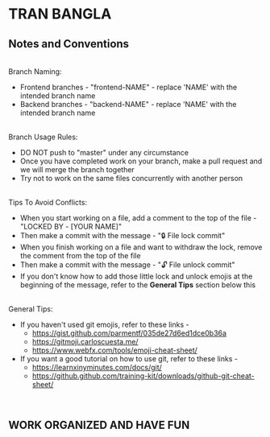 # TRAN BANGLA

Notes and Conventions
- 
&nbsp;  
Branch Naming:
* Frontend branches - "frontend-NAME" - replace 'NAME' with the intended branch name
* Backend branches - "backend-NAME" - replace 'NAME' with the intended branch name

&nbsp;  
Branch Usage Rules:
* DO NOT push to "master" under any circumstance
* Once you have completed work on your branch, make a pull request and we will merge the branch together
* Try not to work on the same files concurrently with another person

&nbsp;  
Tips To Avoid Conflicts: 
* When you start working on a file, add a comment to the top of the file - "LOCKED BY - [YOUR NAME]"
* Then make a commit with the message - ":lock: File lock commit"
* When you finish working on a file and want to withdraw the lock, remove the comment from the top of the file
* Then make a commit with the message - ":unlock: File unlock commit"
* If you don't know how to add those little lock and unlock emojis at the beginning of the message, refer to the <b>General Tips</b> section below this


&nbsp;  
General Tips:
* If you haven't used git emojis, refer to these links -
    * https://gist.github.com/parmentf/035de27d6ed1dce0b36a
    * https://gitmoji.carloscuesta.me/
    * https://www.webfx.com/tools/emoji-cheat-sheet/
* If you want a good tutorial on how to use git, refer to these links -
    * https://learnxinyminutes.com/docs/git/
    * https://github.github.com/training-kit/downloads/github-git-cheat-sheet/

&nbsp;  

WORK ORGANIZED AND HAVE FUN
-